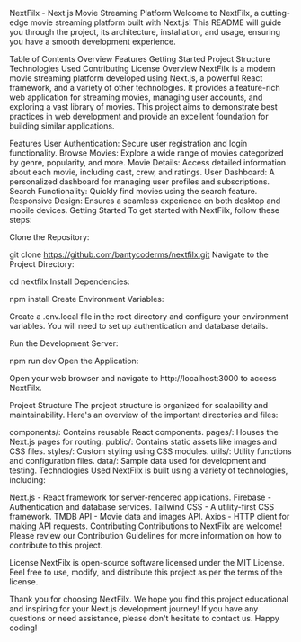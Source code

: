 NextFilx - Next.js Movie Streaming Platform
Welcome to NextFilx, a cutting-edge movie streaming platform built with Next.js! This README will guide you through the project, its architecture, installation, and usage, ensuring you have a smooth development experience.

Table of Contents
Overview
Features
Getting Started
Project Structure
Technologies Used
Contributing
License
Overview
NextFilx is a modern movie streaming platform developed using Next.js, a powerful React framework, and a variety of other technologies. It provides a feature-rich web application for streaming movies, managing user accounts, and exploring a vast library of movies. This project aims to demonstrate best practices in web development and provide an excellent foundation for building similar applications.

Features
User Authentication: Secure user registration and login functionality.
Browse Movies: Explore a wide range of movies categorized by genre, popularity, and more.
Movie Details: Access detailed information about each movie, including cast, crew, and ratings.
User Dashboard: A personalized dashboard for managing user profiles and subscriptions.
Search Functionality: Quickly find movies using the search feature.
Responsive Design: Ensures a seamless experience on both desktop and mobile devices.
Getting Started
To get started with NextFilx, follow these steps:

Clone the Repository:

git clone https://github.com/bantycoderms/nextfilx.git
Navigate to the Project Directory:

cd nextfilx
Install Dependencies:

npm install
Create Environment Variables:

Create a .env.local file in the root directory and configure your environment variables. You will need to set up authentication and database details.

Run the Development Server:

npm run dev
Open the Application:

Open your web browser and navigate to http://localhost:3000 to access NextFilx.

Project Structure
The project structure is organized for scalability and maintainability. Here's an overview of the important directories and files:

components/: Contains reusable React components.
pages/: Houses the Next.js pages for routing.
public/: Contains static assets like images and CSS files.
styles/: Custom styling using CSS modules.
utils/: Utility functions and configuration files.
data/: Sample data used for development and testing.
Technologies Used
NextFilx is built using a variety of technologies, including:

Next.js - React framework for server-rendered applications.
Firebase - Authentication and database services.
Tailwind CSS - A utility-first CSS framework.
TMDB API - Movie data and images API.
Axios - HTTP client for making API requests.
Contributing
Contributions to NextFilx are welcome! Please review our Contribution Guidelines for more information on how to contribute to this project.

License
NextFilx is open-source software licensed under the MIT License. Feel free to use, modify, and distribute this project as per the terms of the license.

Thank you for choosing NextFilx. We hope you find this project educational and inspiring for your Next.js development journey! If you have any questions or need assistance, please don't hesitate to contact us. Happy coding!

